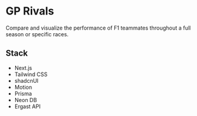# GP Rivals

Compare and visualize the performance of F1 teammates throughout a full season
or specific races.

## Stack

- Next.js
- Tailwind CSS
- shadcnUI
- Motion
- Prisma
- Neon DB
- Ergast API
